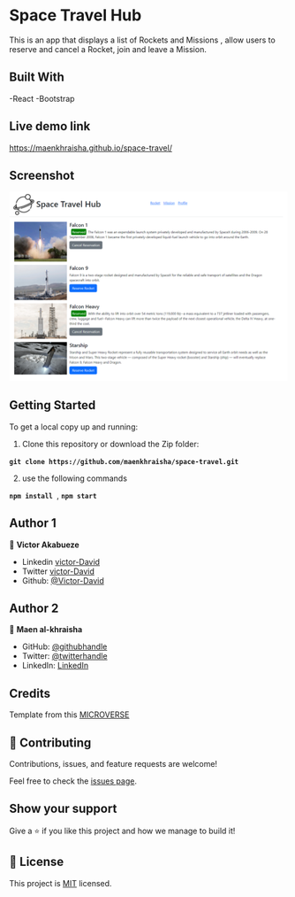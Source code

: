 # Space Travel Hub
This is an app that  displays a list of Rockets and Missions , allow users to reserve and cancel a Rocket, join and leave a Mission.

## Built With

-React
-Bootstrap

## Live demo link 
https://maenkhraisha.github.io/space-travel/

## Screenshot

![portfolio](./src/assets/images/screenshot.png)

## Getting Started

To get a local copy up and running:

1. Clone this repository or download the Zip folder:

**``git clone https://github.com/maenkhraisha/space-travel.git``**

2. use the following commands

**``npm install ``**, 
**``npm start``**

## Author 1

👤 **Victor Akabueze**

- Linkedin [victor-David](linkedin.com/in/victor-chiemerie-302a97230)
- Twitter [victor-David](https://twitter.com/Victorjheart)
- Github: [@Victor-David](https://github.com/jheart-vic)

## Author 2

👤 **Maen al-khraisha**
- GitHub: [@githubhandle](https://github.com/maen1980)
- Twitter: [@twitterhandle](https://twitter.com/AlkhryshaM)
- LinkedIn: [LinkedIn](https://www.linkedin.com/in/ma-en-mohammad-303930100/)
## Credits

Template from this [MICROVERSE](https://www.microverse.org/)

## 🤝 Contributing

Contributions, issues, and feature requests are welcome!

Feel free to check the [issues page](https://github.com/maenkhraisha/space-travel/issues).

## Show your support

Give a ⭐️ if you like this project and how we manage to build it!

## 📝 License

This project is [MIT](./MIT.md) licensed.
